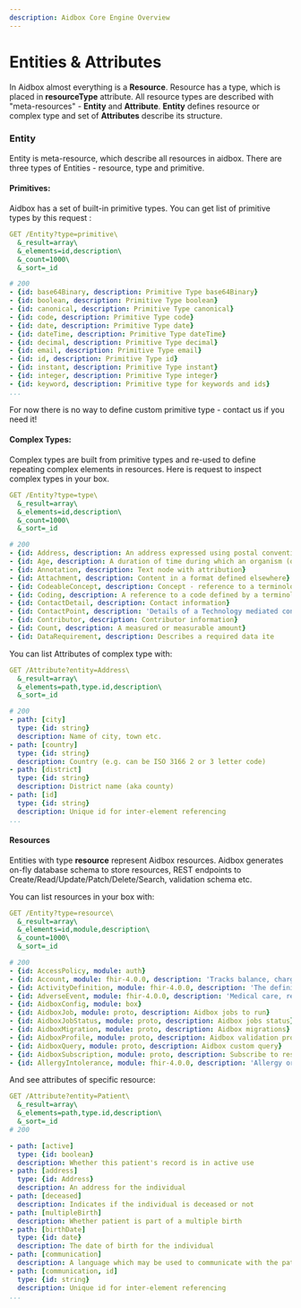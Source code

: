 ```yaml
---
description: Aidbox Core Engine Overview
---
```


# Entities & Attributes

In Aidbox almost everything is a **Resource**. Resource has a type, which is placed in **resourceType** attribute. All resource types are described with "meta-resources"  - **Entity** and **Attribute**. **Entity** defines resource or complex type and set of **Attributes** describe its structure.

### Entity

Entity is meta-resource, which describe all resources in aidbox. There are  three types of Entities - resource, type and primitive. 

#### Primitives:

Aidbox has a set of built-in primitive types. You can get list of primitive types by this request :

```yaml
GET /Entity?type=primitive\
  &_result=array\
  &_elements=id,description\
  &_count=1000\
  &_sort=_id

# 200
- {id: base64Binary, description: Primitive Type base64Binary}
- {id: boolean, description: Primitive Type boolean}
- {id: canonical, description: Primitive Type canonical}
- {id: code, description: Primitive Type code}
- {id: date, description: Primitive Type date}
- {id: dateTime, description: Primitive Type dateTime}
- {id: decimal, description: Primitive Type decimal}
- {id: email, description: Primitive Type email}
- {id: id, description: Primitive Type id}
- {id: instant, description: Primitive Type instant}
- {id: integer, description: Primitive Type integer}
- {id: keyword, description: Primitive type for keywords and ids}
...
```

For now there is no way to define custom primitive type - contact us if you need it!

#### Complex Types:

Complex types are built from primitive types and re-used to define repeating complex elements in resources. Here is request to inspect complex types in your box.

```yaml
GET /Entity?type=type\
  &_result=array\
  &_elements=id,description\
  &_count=1000\
  &_sort=_id

# 200
- {id: Address, description: An address expressed using postal conventions (as opposed to GPS or other location definition formats)}
- {id: Age, description: A duration of time during which an organism (or a process) has existed}
- {id: Annotation, description: Text node with attribution}
- {id: Attachment, description: Content in a format defined elsewhere}
- {id: CodeableConcept, description: Concept - reference to a terminology or just  text}
- {id: Coding, description: A reference to a code defined by a terminology system}
- {id: ContactDetail, description: Contact information}
- {id: ContactPoint, description: 'Details of a Technology mediated contact point (phone, fax, email, etc.)'}
- {id: Contributor, description: Contributor information}
- {id: Count, description: A measured or measurable amount}
- {id: DataRequirement, description: Describes a required data ite
```

You can list Attributes of complex type with:

```yaml
GET /Attribute?entity=Address\
  &_result=array\
  &_elements=path,type.id,description\
  &_sort=_id

# 200
- path: [city]
  type: {id: string}
  description: Name of city, town etc.
- path: [country]
  type: {id: string}
  description: Country (e.g. can be ISO 3166 2 or 3 letter code)
- path: [district]
  type: {id: string}
  description: District name (aka county)
- path: [id]
  type: {id: string}
  description: Unique id for inter-element referencing
...
```

#### Resources

Entities with type **resource** represent Aidbox resources. Aidbox generates on-fly database schema to store resources, REST endpoints to Create/Read/Update/Patch/Delete/Search, validation schema etc.

You can list resources in your box with:

```yaml
GET /Entity?type=resource\
  &_result=array\
  &_elements=id,module,description\
  &_count=1000\
  &_sort=_id

# 200
- {id: AccessPolicy, module: auth}
- {id: Account, module: fhir-4.0.0, description: 'Tracks balance, charges, for patient or cost center'}
- {id: ActivityDefinition, module: fhir-4.0.0, description: 'The definition of a specific activity to be taken, independent of any particular patient or context'}
- {id: AdverseEvent, module: fhir-4.0.0, description: 'Medical care, research study or other healthcare event causing physical injury'}
- {id: AidboxConfig, module: box}
- {id: AidboxJob, module: proto, description: Aidbox jobs to run}
- {id: AidboxJobStatus, module: proto, description: Aidbox jobs status}
- {id: AidboxMigration, module: proto, description: Aidbox migrations}
- {id: AidboxProfile, module: proto, description: Aidbox validation profile}
- {id: AidboxQuery, module: proto, description: Aidbox custom query}
- {id: AidboxSubscription, module: proto, description: Subscribe to resources}
- {id: AllergyIntolerance, module: fhir-4.0.0, description: 'Allergy or Intolerance (generally: Risk of adverse reaction to a substance)'}
```

And see attributes of specific resource:

```yaml
GET /Attribute?entity=Patient\
  &_result=array\
  &_elements=path,type.id,description\
  &_sort=_id
# 200

- path: [active]
  type: {id: boolean}
  description: Whether this patient's record is in active use
- path: [address]
  type: {id: Address}
  description: An address for the individual
- path: [deceased]
  description: Indicates if the individual is deceased or not
- path: [multipleBirth]
  description: Whether patient is part of a multiple birth
- path: [birthDate]
  type: {id: date}
  description: The date of birth for the individual
- path: [communication]
  description: A language which may be used to communicate with the patient about his or her health
- path: [communication, id]
  type: {id: string}
  description: Unique id for inter-element referencing
...
```



